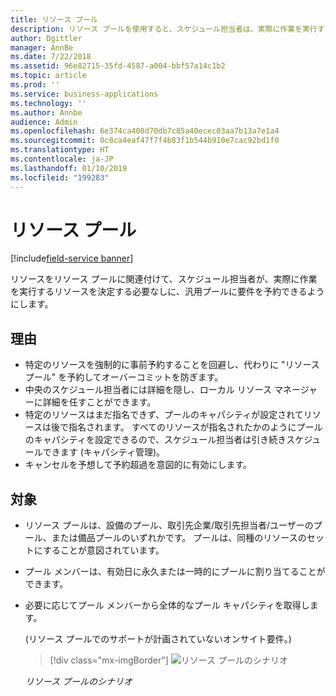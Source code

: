 ```yaml
---
title: リソース プール
description: リソース プールを使用すると、スケジュール担当者は、実際に作業を実行するリソースを決定する必要なしに、汎用プールに作業を予約できます。
author: Dgittler
manager: AnnBe
ms.date: 7/22/2018
ms.assetid: 96e82715-35fd-4587-a004-bbf57a14c1b2
ms.topic: article
ms.prod: ''
ms.service: business-applications
ms.technology: ''
ms.author: Annbe
audience: Admin
ms.openlocfilehash: 6e374ca408d70db7c85a40ecec03aa7b13a7e1a4
ms.sourcegitcommit: 0c8ca4eaf47f7f4b83f1b544b910e7cac92bd1f0
ms.translationtype: HT
ms.contentlocale: ja-JP
ms.lasthandoff: 01/10/2019
ms.locfileid: "199283"
---
```

#  <a name="resource-pools"></a>リソース プール

[!include[field-service banner](../../../includes/field-service.md)]



リソースをリソース プールに関連付けて、スケジュール担当者が、実際に作業を実行するリソースを決定する必要なしに、汎用プールに要件を予約できるようにします。

## <a name="why"></a>理由

- 特定のリソースを強制的に事前予約することを回避し、代わりに "リソース プール" を予約してオーバーコミットを防ぎます。
- 中央のスケジュール担当者には詳細を隠し、ローカル リソース マネージャーに詳細を任すことができます。
- 特定のリソースはまだ指名できず、プールのキャパシティが設定されてリソースは後で指名されます。 すべてのリソースが指名されたかのようにプールのキャパシティを設定できるので、スケジュール担当者は引き続きスケジュールできます (キャパシティ管理)。
- キャンセルを予想して予約超過を意図的に有効にします。

## <a name="what"></a>対象

- リソース プールは、設備のプール、取引先企業/取引先担当者/ユーザーのプール、または備品プールのいずれかです。 プールは、同種のリソースのセットにすることが意図されています。
- プール メンバーは、有効日に永久または一時的にプールに割り当てることができます。
- 必要に応じてプール メンバーから全体的なプール キャパシティを取得します。 </br>

  (リソース プールでのサポートが計画されていないオンサイト要件。)

  > [!div class="mx-imgBorder"]
  > ![リソース プールのシナリオ](media/ResourcePools.png "リソース プールのシナリオ")
  
  *リソース プールのシナリオ*
